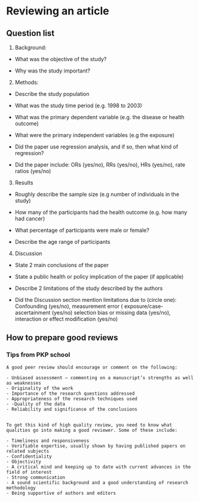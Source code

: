 # Reviewing an article

## Question list

1. Background:

- What was the objective of the study?

- Why was the study important?


2. Methods:

- Describe the study population

- What was the study time period (e.g. 1998 to 2003)

- What was the primary dependent variable (e.g. the disease or health outcome)

- What were the primary independent variables (e.g the exposure)

- Did the paper use regression analysis, and if so, then what kind of regression?

- Did the paper include: ORs (yes/no), RRs (yes/no), HRs (yes/no), rate ratios (yes/no)


3. Results
- Roughly describe the sample size (e.g number of individuals in the study)

- How many of the participants had the health outcome (e.g. how many had cancer)

- What percentage of participants were male or female?

- Describe the age range of participants


4. Discussion
- State 2 main conclusions of the paper

- State a public health or policy implication of the paper (if applicable)

- Describe 2 limitations of the study described by the authors

- Did the Discussion section mention limitations due to (circle one):
Confounding (yes/no), measurement error ( exposure/case-ascertainment (yes/no) selection bias or missing data (yes/no), interaction or effect modification (yes/no)


## How to prepare good reviews
### Tips from PKP school

```
A good peer review should encourage or comment on the following:

- Unbiased assessment – commenting on a manuscript’s strengths as well as weaknesses
- Originality of the work
- Importance of the research questions addressed
- Appropriateness of the research techniques used
- -Quality of the data
- Reliability and significance of the conclusions


To get this kind of high quality review, you need to know what qualities go into making a good reviewer. Some of these include:

- Timeliness and responsiveness
- Verifiable expertise, usually shown by having published papers on related subjects
- Confidentiality
- Objectivity
- A critical mind and keeping up to date with current advances in the field of interest
- Strong communication
- A sound scientific background and a good understanding of research methodology
- Being supportive of authors and editors

```
